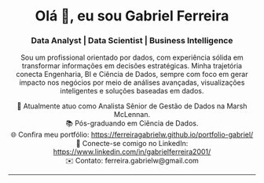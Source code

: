 <h1 align="center">Olá 👋, eu sou Gabriel Ferreira</h1>

<h3 align="center">Data Analyst | Data Scientist | Business Intelligence</h3>

<p align="center">
Sou um profissional orientado por dados, com experiência sólida em transformar informações em decisões estratégicas. Minha trajetória conecta Engenharia, BI e Ciência de Dados, sempre com foco em gerar impacto nos negócios por meio de análises avançadas, visualizações inteligentes e soluções baseadas em dados.
</p>

<p align="center">
🚀 Atualmente atuo como Analista Sênior de Gestão de Dados na Marsh McLennan.<br>
📚 Pós-graduando em Ciência de Dados.<br>
🌐 Confira meu portfólio: <a href="https://ferreiragabrielw.github.io/portfolio-gabriel/">https://ferreiragabrielw.github.io/portfolio-gabriel/</a><br>
🔗 Conecte-se comigo no LinkedIn: <a href="https://www.linkedin.com/in/gabrielferreira2001/">https://www.linkedin.com/in/gabrielferreira2001/</a><br>
✉️ Contato: ferreira.gabrielw@gmail.com
</p>

---

